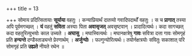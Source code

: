 +++
title = 13

+++
सोमाय प्रदित्सितायाः **सूर्याया** वहतुः । कन्याप्रियार्थं दातव्यो गवादिपदार्थों वहतुः । स च **प्रागात्** तस्या अपि पूर्वमगच्छत् । **यं** वहतुं **सविता** अस्याः पिता **अवासृजत्** अवसृष्टवान् । प्रादादित्यर्थः। कदा सागच्छत् कदा वहतुरित्युभयोः काल उच्यते । **अघासु** । मघास्वित्यर्थः । मघानक्षत्रेषु **गावः** सवित्रा दत्ता गावः सोमगृहं प्रति **हन्यन्ते** दण्डैस्ताड्यन्ते प्रेरणार्थम् । **अर्जुन्योः** । फल्गुन्योरित्यर्थः। तयोर्नक्षत्रयोः सवितुः सकाशात् परि सोमगृहं प्रति **उह्यते** नीयते रथेन ॥